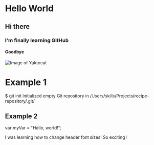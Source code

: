 # Hello World  
## Hi there 
### I'm finally learning GitHub
#### Goodbye


![Image of Yaktocat](https://octodex.github.com/images/yaktocat.png)

# Example 1
$ git init
Initialized empty Git repository in /Users/skills/Projects/recipe-repository/.git/

## Example 2
var myVar = "Hello, world!";


I was learning how to change header font sizes! So exciting !




